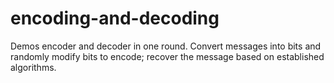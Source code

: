 # encoding-and-decoding
Demos encoder and decoder in one round. Convert messages into bits and randomly modify bits to encode; recover the message based on established algorithms.
